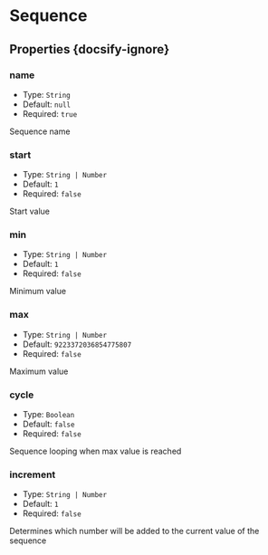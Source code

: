 # Sequence

## Properties {docsify-ignore}

### name

- Type: `String`
- Default: `null`
- Required: `true`

Sequence name

### start

- Type: `String | Number`
- Default: `1`
- Required: `false`

Start value

### min

- Type: `String | Number`
- Default: `1`
- Required: `false`

Minimum value

### max

- Type: `String | Number`
- Default: `9223372036854775807`
- Required: `false`

Maximum value

### cycle

- Type: `Boolean`
- Default: `false`
- Required: `false`

Sequence looping when max value is reached

### increment

- Type: `String | Number`
- Default: `1`
- Required: `false`

Determines which number will be added to the current value of the sequence
